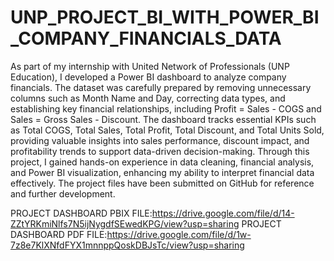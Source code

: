# UNP_PROJECT_BI_WITH_POWER_BI_COMPANY_FINANCIALS_DATA

As part of my internship with United Network of Professionals (UNP Education), I developed a Power BI dashboard to analyze company financials. The dataset was carefully prepared by removing unnecessary columns such as Month Name and Day, correcting data types, and establishing key financial relationships, including Profit = Sales - COGS and Sales = Gross Sales - Discount. The dashboard tracks essential KPIs such as Total COGS, Total Sales, Total Profit, Total Discount, and Total Units Sold, providing valuable insights into sales performance, discount impact, and profitability trends to support data-driven decision-making. Through this project, I gained hands-on experience in data cleaning, financial analysis, and Power BI visualization, enhancing my ability to interpret financial data effectively. The project files have been submitted on GitHub for reference and further development.

PROJECT DASHBOARD PBIX  FILE:https://drive.google.com/file/d/14-ZZtYRKmiNlfs7N5ijNygdfSEwedKPG/view?usp=sharing
PROJECT DASHBOARD PDF FILE:https://drive.google.com/file/d/1w-7z8e7KlXNfdFYX1mnnppQoskDBJsTc/view?usp=sharing
